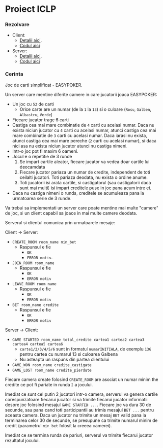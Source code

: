 # Proiect ICLP

### Rezolvare

- Client:
  - [Detalii aici](./client/README.md).
  - [Codul aici](./client)
- Server:
  - [Detalii aici](./server/README.md).
  - [Codul aici](./server)

### Cerinta

Joc de carti simplificat - EASYPOKER.

Un server care mentine diferite camere in care jucatorii joaca EASYPOKER:

- Un joc cu `52` de carti
  - Orice carte are un numar (de la `1` la `13`) si o culoare (`Rosu`, `Galben`, `Albastru`, `Verde`)
- Fiecare jucator trage 6 carti
- Castiga cea mai mare combinatie de `4` carti cu acelasi numar. Daca nu exista niciun jucator cu `4` carti cu acelasi numar, atunci castiga cea mai mare combinatie de `3` carti cu acelasi numar. Daca iarasi nu exista, atunci castiga cea mai mare pereche (`2` carti cu acelasi numar), si daca nici asa nu exista niciun jucator atunci nu castiga nimeni.
- Intr-o joc pot fi maxim $6$ oameni.
- Jocul e o repetitie de $3$ runde
  1. Se impart cartile aleator, fiecare jucator va vedea doar cartile lui deocamdata
  2. Fiecare jucator pariaza un numar de credite, independent de toti ceilalti jucatori. Toti pariaza deodata, nu exista o ordine anume.
  3. Toti jucatorii isi arata cartile, si castigatorul (sau castigatorii daca sunt mai multi) isi impart creditele puse in joc pana acum intre ei.
- Daca nu castiga nimeni o runda, creditele se acumuleaza pana la urmatoarea serie de $3$ runde.

Va trebui sa implementati un server care poate mentine mai multe "camere" de joc, si un client capabil sa joace in mai multe camere deodata.

Serverul si clientul comunica prin urmatoarele mesaje:

Client -&gt; Server:

- `CREATE_ROOM room_name min_bet`
  - Raspunsul e fie
    - `OK`
    - `ERROR motiv`.
- `JOIN_ROOM room_name`
  - Raspunsul e fie
    - `OK`
    - `ERROR motiv`
- `LEAVE_ROOM room_name`
  - Raspunsul e fie
    - `OK`
    - `ERROR motiv`
- `BET room_name credite`
  - Raspunsul e fie
    - `OK`
    - `ERROR motiv`

Server -&gt; Client:

- `GAME STARTED room_name total_credite cartea1 cartea2 cartea3 cartea4 cartea5 cartea6`      
  - `carte1/2/3/4/5/6` sunt in formatul `numarINITIALA`, de exemplu `13G` pentru cartea cu numarul 13 si culoarea Galbena       
  - Nu asteapta un raspuns din partea clientului
- `GAME_WON room_name credite_castigate`
- `GAME_LOST room_name credite_pierdute`

Fiecare camera create folosind `CREATE_ROOM` are asociat un numar minim the credite ce pot fi pariate in runda `2` a jocului.

Imediat ce sunt cel putin 2 jucatori intr-o camera, serverul va genera cartile corespunzatoare fiecarui jucator si va trimite fiecarui jucator informatii despre joc
folosind mesajul `GAME STARTED ...`. Fiecare joc va dura 30 de secunde, sau pana cand toti participantii au trimis mesajul `BET ...` pentru aceasta camera.
Daca un jucator nu trimite un mesaj `BET` valid pana la terminarea celor 30 de secunde, se presupune ca trimite numarul minim de credit (parametrul `min_bet` folosit la creeea camerei).

Imediat ce se termina runda de pariuri, serverul va trimite fiecarui jucator rezultatul jocului.
